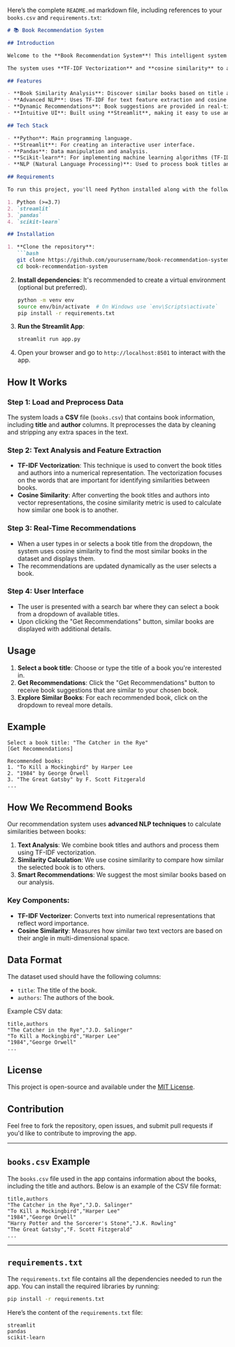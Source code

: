 Here’s the complete `README.md` markdown file, including references to your `books.csv` and `requirements.txt`:

```markdown
# 📚 Book Recommendation System

## Introduction

Welcome to the **Book Recommendation System**! This intelligent system helps users find books similar to their favorite titles using advanced **Natural Language Processing (NLP)** and **cosine similarity**. Whether you're looking for more books from a favorite author or similar books to your top read, this app can help you discover your next great read.

The system uses **TF-IDF Vectorization** and **cosine similarity** to analyze book titles and authors and suggest the most relevant books based on text analysis.

## Features

- **Book Similarity Analysis**: Discover similar books based on title and author information.
- **Advanced NLP**: Uses TF-IDF for text feature extraction and cosine similarity for recommendations.
- **Dynamic Recommendations**: Book suggestions are provided in real-time based on user input.
- **Intuitive UI**: Built using **Streamlit**, making it easy to use and interactive.

## Tech Stack

- **Python**: Main programming language.
- **Streamlit**: For creating an interactive user interface.
- **Pandas**: Data manipulation and analysis.
- **Scikit-learn**: For implementing machine learning algorithms (TF-IDF and cosine similarity).
- **NLP (Natural Language Processing)**: Used to process book titles and authors.

## Requirements

To run this project, you'll need Python installed along with the following dependencies:

1. Python (>=3.7)
2. `streamlit`
3. `pandas`
4. `scikit-learn`

## Installation

1. **Clone the repository**:
   ```bash
   git clone https://github.com/yourusername/book-recommendation-system.git
   cd book-recommendation-system
   ```

2. **Install dependencies**:
   It's recommended to create a virtual environment (optional but preferred).
   ```bash
   python -m venv env
   source env/bin/activate  # On Windows use `env\Scripts\activate`
   pip install -r requirements.txt
   ```

3. **Run the Streamlit App**:
   ```bash
   streamlit run app.py
   ```

4. Open your browser and go to `http://localhost:8501` to interact with the app.

## How It Works

### Step 1: Load and Preprocess Data
The system loads a **CSV** file (`books.csv`) that contains book information, including **title** and **author** columns. It preprocesses the data by cleaning and stripping any extra spaces in the text.

### Step 2: Text Analysis and Feature Extraction
- **TF-IDF Vectorization**: This technique is used to convert the book titles and authors into a numerical representation. The vectorization focuses on the words that are important for identifying similarities between books.
- **Cosine Similarity**: After converting the book titles and authors into vector representations, the cosine similarity metric is used to calculate how similar one book is to another.

### Step 3: Real-Time Recommendations
- When a user types in or selects a book title from the dropdown, the system uses cosine similarity to find the most similar books in the dataset and displays them.
- The recommendations are updated dynamically as the user selects a book.

### Step 4: User Interface
- The user is presented with a search bar where they can select a book from a dropdown of available titles.
- Upon clicking the "Get Recommendations" button, similar books are displayed with additional details.

## Usage

1. **Select a book title**: Choose or type the title of a book you're interested in.
2. **Get Recommendations**: Click the "Get Recommendations" button to receive book suggestions that are similar to your chosen book.
3. **Explore Similar Books**: For each recommended book, click on the dropdown to reveal more details.

## Example

```plaintext
Select a book title: "The Catcher in the Rye"
[Get Recommendations]

Recommended books:
1. "To Kill a Mockingbird" by Harper Lee
2. "1984" by George Orwell
3. "The Great Gatsby" by F. Scott Fitzgerald
...
```

## How We Recommend Books

Our recommendation system uses **advanced NLP techniques** to calculate similarities between books:

1. **Text Analysis**: We combine book titles and authors and process them using TF-IDF vectorization.
2. **Similarity Calculation**: We use cosine similarity to compare how similar the selected book is to others.
3. **Smart Recommendations**: We suggest the most similar books based on our analysis.

### Key Components:
- **TF-IDF Vectorizer**: Converts text into numerical representations that reflect word importance.
- **Cosine Similarity**: Measures how similar two text vectors are based on their angle in multi-dimensional space.

## Data Format

The dataset used should have the following columns:

- `title`: The title of the book.
- `authors`: The authors of the book.

Example CSV data:
```csv
title,authors
"The Catcher in the Rye","J.D. Salinger"
"To Kill a Mockingbird","Harper Lee"
"1984","George Orwell"
...
```

## License

This project is open-source and available under the [MIT License](LICENSE).

## Contribution

Feel free to fork the repository, open issues, and submit pull requests if you'd like to contribute to improving the app.

---

## `books.csv` Example

The `books.csv` file used in the app contains information about the books, including the title and authors. Below is an example of the CSV file format:

```csv
title,authors
"The Catcher in the Rye","J.D. Salinger"
"To Kill a Mockingbird","Harper Lee"
"1984","George Orwell"
"Harry Potter and the Sorcerer's Stone","J.K. Rowling"
"The Great Gatsby","F. Scott Fitzgerald"
...
```

---

## `requirements.txt`

The `requirements.txt` file contains all the dependencies needed to run the app. You can install the required libraries by running:

```bash
pip install -r requirements.txt
```

Here’s the content of the `requirements.txt` file:

```
streamlit
pandas
scikit-learn
```
```
